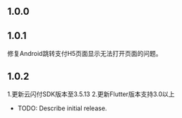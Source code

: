 ## 1.0.0

## 1.0.1
修复Android跳转支付H5页面显示无法打开页面的问题。

## 1.0.2
1.更新云闪付SDK版本至3.5.13
2.更新Flutter版本支持3.0以上


* TODO: Describe initial release.
